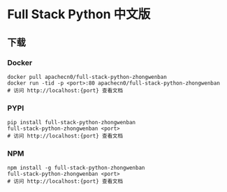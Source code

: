 # Full Stack Python 中文版

## 下载

### Docker

```
docker pull apachecn0/full-stack-python-zhongwenban
docker run -tid -p <port>:80 apachecn0/full-stack-python-zhongwenban
# 访问 http://localhost:{port} 查看文档
```

### PYPI

```
pip install full-stack-python-zhongwenban
full-stack-python-zhongwenban <port>
# 访问 http://localhost:{port} 查看文档
```

### NPM

```
npm install -g full-stack-python-zhongwenban
full-stack-python-zhongwenban <port>
# 访问 http://localhost:{port} 查看文档
```